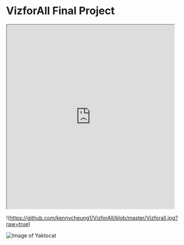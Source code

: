# VizforAll Final Project

<iframe src="https://public.tableau.com/views/OccupExpDataViz2PresentationMode/Dashboard1? :showVizHome=no&:embed=true" width="90%" height="500"></iframe>

!(https://github.com/kennycheung1/VizforAll/blob/master/Vizforall.jpg?raw=true)

![Image of Yaktocat](https://octodex.github.com/images/yaktocat.png)

